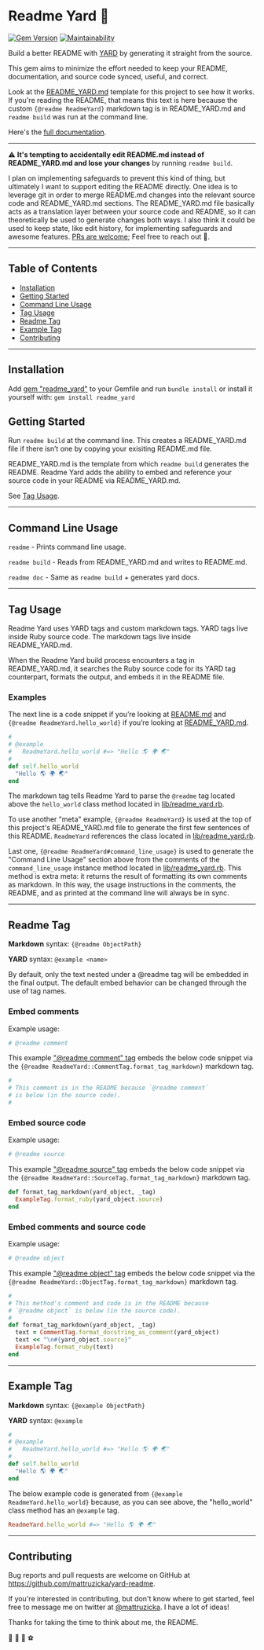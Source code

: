 # Readme Yard 🌿
[![Gem Version](https://badge.fury.io/rb/readme_yard.svg)](https://badge.fury.io/rb/readme_yard)
[![Maintainability](https://api.codeclimate.com/v1/badges/9fe0012930c3886dbe00/maintainability)](https://codeclimate.com/github/mattruzicka/readme_yard/maintainability)

Build a better README with [YARD](https://yardoc.org)
by generating it straight from the source.

This gem aims to minimize the effort needed to keep your
README, documentation, and source code synced, useful,
and correct.

Look at the [README_YARD.md](https://github.com/mattruzicka/readme_yard/blob/main/README_YARD.md)
template for this project to see how it works.
If you're reading the README, that means this text is here
because the custom `{@readme ReadmeYard}` markdown tag is in
README_YARD.md and `readme build` was run at the command line.

Here's the [full documentation](https://rubydoc.info/github/mattruzicka/readme_yard).


---

⚠️ **It's tempting to accidentally edit README.md instead of README_YARD.md and lose your changes** by running `readme build`.

I plan on implementing safeguards to prevent this kind of thing, but ultimately I want to support editing the README directly. One idea is to leverage git in order to merge README.md changes into the relevant source code and README_YARD.md sections. The README_YARD.md file basically acts as a translation layer between your source code and README, so it can theoretically be used to generate changes both ways. I also think it could be used to keep state, like edit history, for implementing safeguards and awesome features. [PRs are welcome](#contributing); Feel free to reach out 🙂.

---

## Table of Contents
- [Installation](#installation)
- [Getting Started](#getting-started)
- [Command Line Usage](#command-line-usage)
- [Tag Usage](#tag-usage)
- [Readme Tag](#readme-tag)
- [Example Tag](#example-tag)
- [Contributing](#contributing)

---

## Installation

Add [gem "readme_yard"](https://rubygems.org/gems/readme_yard) to your Gemfile and run `bundle install` or install it yourself with: `gem install readme_yard`

## Getting Started

Run `readme build` at the command line. This creates a README_YARD.md file if there isn’t one by copying your exisiting README.md file.

README_YARD.md is the template from which `readme build` generates the README. Readme Yard adds the ability to embed and reference your source code in your README via README_YARD.md.

See [Tag Usage](#tag-usage).

---

## Command Line Usage

`readme` - Prints command line usage.

`readme build` - Reads from README_YARD.md and writes to README.md.

`readme doc` - Same as `readme build` + generates yard docs.


---

## Tag Usage

Readme Yard uses YARD tags and custom markdown tags. YARD tags live inside Ruby source code. The markdown tags live inside README_YARD.md.

When the Readme Yard build process encounters a tag in README_YARD.md, it searches the Ruby source code for its YARD tag counterpart, formats the output, and embeds it in the README file.

### Examples

The next line is a code snippet if you’re looking at [README.md](https://github.com/mattruzicka/README/blob/main/README_YARD.md) and `{@readme ReadmeYard.hello_world}` if you’re looking at [README_YARD.md](https://github.com/mattruzicka/readme_yard/blob/main/README_YARD.md).

```ruby
#
# @example
#   ReadmeYard.hello_world #=> "Hello 🌎 🌍 🌏"
#
def self.hello_world
  "Hello 🌎 🌍 🌏"
end
```


The markdown tag tells Readme Yard to parse the `@readme` tag located above the `hello_world` class method located in [lib/readme_yard.rb](https://github.com/mattruzicka/readme_yard/blob/main/lib/readme_yard.rb).

To use another "meta" example, `{@readme ReadmeYard}` is used at the top of this project's README_YARD.md file to generate the first few sentences of this README. `ReadmeYard` references the class located in [lib/readme_yard.rb](https://github.com/mattruzicka/readme_yard/blob/main/lib/readme_yard.rb).

Last one, `{@readme ReadmeYard#command_line_usage}` is used to generate the "Command Line Usage" section above from the comments of the `command_line_usage` instance method located in [lib/readme_yard.rb](https://github.com/mattruzicka/readme_yard/blob/main/lib/readme_yard.rb). This method is extra meta: it returns the result of formatting its own comments as markdown. In this way, the usage instructions in the comments, the README, and as printed at the command line will always be in sync.

---

## Readme Tag

**Markdown** syntax: `{@readme ObjectPath}`

**YARD** syntax: `@example <name>`

By default, only the text nested under a @readme tag
will be embedded in the final output. The default
embed behavior can be changed through the use of tag names.


### Embed comments


Example usage:

```ruby
# @readme comment
```


This example ["@readme comment" tag](https://github.com/mattruzicka/readme_yard/blob/main/lib/readme_yard/comment_tag.rb) embeds the below code snippet via the `{@readme ReadmeYard::CommentTag.format_tag_markdown}` markdown tag.

```ruby
#
# This comment is in the README because `@readme comment`
# is below (in the source code).
#
```


### Embed source code


Example usage:

```ruby
# @readme source
```


This example ["@readme source" tag](https://github.com/mattruzicka/readme_yard/blob/main/lib/readme_yard/source_tag.rb) embeds the below code snippet via the `{@readme ReadmeYard::SourceTag.format_tag_markdown}` markdown tag.

```ruby
def format_tag_markdown(yard_object, _tag)
  ExampleTag.format_ruby(yard_object.source)
end
```


### Embed comments and source code


Example usage:

```ruby
# @readme object
```


This example ["@readme object" tag](https://github.com/mattruzicka/readme_yard/blob/main/lib/readme_yard/object_tag.rb) embeds the below code snippet via the `{@readme ReadmeYard::ObjectTag.format_tag_markdown}` markdown tag.

```ruby
#
# This method's comment and code is in the README because
# `@readme object` is below (in the source code).
#
def format_tag_markdown(yard_object, _tag)
  text = CommentTag.format_docstring_as_comment(yard_object)
  text << "\n#{yard_object.source}"
  ExampleTag.format_ruby(text)
end
```



---

## Example Tag

**Markdown** syntax: `{@example ObjectPath}`

**YARD** syntax: `@example`

```ruby
#
# @example
#   ReadmeYard.hello_world #=> "Hello 🌎 🌍 🌏"
#
def self.hello_world
  "Hello 🌎 🌍 🌏"
end
```


The below example code is generated from `{@example ReadmeYard.hello_world}` because, as you can see above, the "hello_world" class method has an `@example` tag.

```ruby
ReadmeYard.hello_world #=> "Hello 🌎 🌍 🌏"
```


---

## Contributing

Bug reports and pull requests are welcome on GitHub at https://github.com/mattruzicka/yard-readme.

If you're interested in contributing, but don't know where to get started, feel free to message me on twitter at [@mattruzicka](https://twitter.com/mattruzicka). I have a lot of ideas!

Thanks for taking the time to think about me, the README.

🌿 🥏 🌱 ⚽
